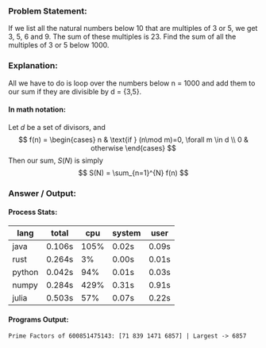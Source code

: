 ### Problem Statement:

If we list all the natural numbers below 10 that are multiples of 3 or 5,
we get 3, 5, 6 and 9. The sum of these multiples is 23.
Find the sum of all the multiples of 3 or 5 below 1000.

### Explanation:

All we have to do is loop over the numbers below n = 1000 and add
them to our sum if they are divisible by d = {3,5}. 

#### In math notation:

Let $d$ be a set of divisors, and
$$
f(n) =
\begin{cases} 
n & \text{if } (n\mod m)=0, \forall m \in d
 \\
0 & otherwise
\end{cases}
$$
Then our sum, $S(N)$ is simply
$$
S(N) = \sum_{n=1}^{N} f(n)
$$


### Answer / Output:

#### Process Stats: 

| lang   |   total  | cpu   | system   | user   |
|--------|----------|-------|----------|--------|
| java   |   0.106s | 105%  | 0.02s    | 0.09s  |
| rust   |   0.264s | 3%    | 0.00s    | 0.01s  |
| python |   0.042s | 94%   | 0.01s    | 0.03s  |
| numpy  |   0.284s | 429%  | 0.31s    | 0.91s  |
| julia  |   0.503s | 57%   | 0.07s    | 0.22s  |

#### Programs Output:

```Prime Factors of 600851475143: [71 839 1471 6857] | Largest -> 6857```